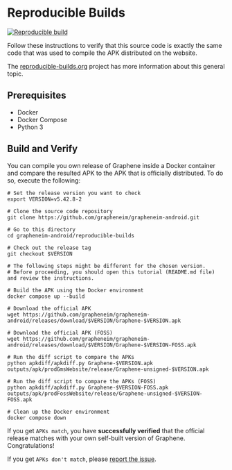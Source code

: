 # Reproducible Builds

[![Reproducible build](https://github.com/grapheneim/grapheneim-android/actions/workflows/reprocheck.yml/badge.svg)](https://github.com/grapheneim/grapheneim-android/actions/workflows/reprocheck.yml)

Follow these instructions to verify that this source code is exactly the same code that was used to compile the APK distributed on the website.

The [reproducible-builds.org](https://reproducible-builds.org/) project has more information about this general topic.

## Prerequisites

- Docker
- Docker Compose
- Python 3

## Build and Verify

You can compile you own release of Graphene inside a Docker container and compare the resulted APK to the APK that is officially distributed. To do so, execute the following:

```shell
# Set the release version you want to check
export VERSION=v5.42.8-2

# Clone the source code repository
git clone https://github.com/grapheneim/grapheneim-android.git

# Go to this directory
cd grapheneim-android/reproducible-builds

# Check out the release tag
git checkout $VERSION

# The following steps might be different for the chosen version.
# Before proceeding, you should open this tutorial (README.md file) and review the instructions.

# Build the APK using the Docker environment
docker compose up --build

# Download the official APK
wget https://github.com/grapheneim/grapheneim-android/releases/download/$VERSION/Graphene-$VERSION.apk

# Download the official APK (FOSS)
wget https://github.com/grapheneim/grapheneim-android/releases/download/$VERSION/Graphene-$VERSION-FOSS.apk

# Run the diff script to compare the APKs
python apkdiff/apkdiff.py Graphene-$VERSION.apk outputs/apk/prodGmsWebsite/release/Graphene-unsigned-$VERSION.apk

# Run the diff script to compare the APKs (FOSS)
python apkdiff/apkdiff.py Graphene-$VERSION-FOSS.apk outputs/apk/prodFossWebsite/release/Graphene-unsigned-$VERSION-FOSS.apk

# Clean up the Docker environment
docker compose down
```

If you get `APKs match`, you have **successfully verified** that the official release matches with your own self-built version of Graphene. Congratulations!

If you get `APKs don't match`, please [report the issue](https://github.com/grapheneim/grapheneim-android/issues).
